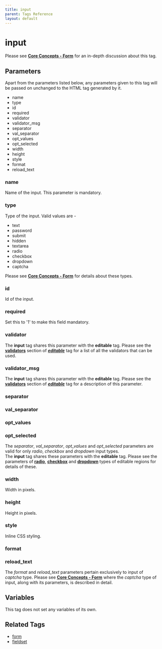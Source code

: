 ```yaml
---
title: input
parent: Tags Reference
layout: default
---
```


# input

Please see [**Core Concepts - Form**](../concepts/forms.html) for an in-depth discussion about this tag.

## Parameters

<p class="success">Apart from the parameters listed below, any parameters given to this tag will be passed on unchanged to the HTML tag generated by it.</p>

* name
* type
* id
* required
* validator
* validator\_msg
* separator
* val\_separator
* opt\_values
* opt\_selected
* width
* height
* style
* format
* reload\_text

### name

Name of the input. This parameter is mandatory.

### type

Type of the input. Valid values are -

* text
* password
* submit
* hidden
* textarea
* radio
* checkbox
* dropdown
* captcha

Please see [**Core Concepts - Form**](../concepts/forms.html) for details about these types.

### id

Id of the input.

### required

Set this to '1' to make this field mandatory.

### validator

The **input** tag shares this parameter with the **editable** tag. Please see the [**validators**](../editable.html#validator) section of [__*editable*__](../editable.html) tag for a list of all the validators that can be used.

### validator_msg

The **input** tag shares this parameter with the **editable** tag. Please see the [**validators**](../editable.html#validator) section of [__*editable*__](../editable.html) tag for a description of this parameter.

### separator

### val_separator

### opt_values

### opt_selected

The _separator_, *val\_separator*, *opt\_values* and *opt\_selected* parameters are valid for only _radio_, _checkbox_ and _dropdown_ input types.<br/>
The **input** tag shares these parameters with the **editable** tag. Please see the parameters of [**radio**](../editable/radio.html#parameters), [**checkbox**](../editable/checkbox.html#parameters) and [**dropdown**](../editable/dropdown.html#parameters) types of editable regions for details of these.

### width

Width in pixels.

### height

Height in pixels.

### style

Inline CSS styling.

### format

### reload_text

The _format_ and *reload\_text* parameters pertain exclusively to input of _captcha_ type. Please see [**Core Concepts - Form**](../concepts/forms.html) where the _captcha_ type of input, along with its parameters, is described in detail.

## Variables

This tag does not set any variables of its own.

## Related Tags

* [form](./form.html)
* [fieldset](./fieldset.html)
